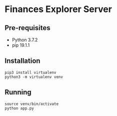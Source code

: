 # Finances Explorer Server

## Pre-requisites

* Python 3.7.2
* pip 19.1.1

## Installation

```
pip3 install virtualenv
python3 -m virtualenv venv
```

## Running

```
source venv/bin/activate
python app.py
```